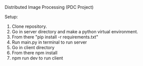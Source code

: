 Distributed Image Processing (PDC Project)

Setup:
1. Clone repository.
2. Go in server directory and make a python virtual environment.
3. From there "pip install -r requirements.txt"
4. Run main.py in terminal to run server
5. Go in client directory
6. From there npm install
7. npm run dev to run client